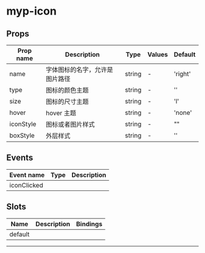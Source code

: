# myp-icon

## Props

| Prop name | Description                    | Type   | Values | Default |
| --------- | ------------------------------ | ------ | ------ | ------- |
| name      | 字体图标的名字，允许是图片路径 | string | -      | 'right' |
| type      | 图标的颜色主题                 | string | -      | ''      |
| size      | 图标的尺寸主题                 | string | -      | 'l'     |
| hover     | hover 主题                     | string | -      | 'none'  |
| iconStyle | 图标或者图片样式               | string | -      | ""      |
| boxStyle  | 外层样式                       | string | -      | ''      |

## Events

| Event name  | Type | Description |
| ----------- | ---- | ----------- |
| iconClicked |      |

## Slots

| Name    | Description | Bindings |
| ------- | ----------- | -------- |
| default |             |          |

---
